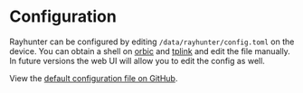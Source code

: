 # Configuration

Rayhunter can be configured by editing `/data/rayhunter/config.toml` on the device. You can obtain a shell on [orbic](./orbic.md#obtaining-a-shell) and [tplink](./tplink-m7350.md#obtaining-a-shell) and edit the file manually. In future versions the web UI will allow you to edit the config as well.

View the [default configuration file on GitHub](https://github.com/EFForg/rayhunter/blob/main/dist/config.toml.in).
